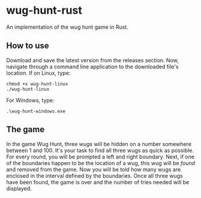 # wug-hunt-rust
An implementation of the wug hunt game in Rust.

## How to use
Download and save the latest version from the releases section. Now, navigate through a command line application to the downloaded file's location. If on Linux, type:
```
chmod +x wug-hunt-linux  
./wug-hunt-linux
```
For Windows, type:
```
.\wug-hunt-windows.exe
```

## The game
In the game Wug Hunt, three _wugs_ will be hidden on a number somewhere between 1 and 100. It's your task to find all three wugs as quick as possible. For every round, you will be prompted a left and right boundary. Next, if one of the boundaries happen to be the location of a wug, this wug will be _found_ and removed from the game. Now you will be told how many wugs are enclosed in the interval defined by the boundaries. Once all three wugs have been found, the game is over and the number of tries needed will be displayed. 